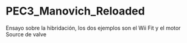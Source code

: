 # PEC3_Manovich_Reloaded
Ensayo sobre la hibridación, los dos ejemplos son el Wii Fit y el motor Source de valve
